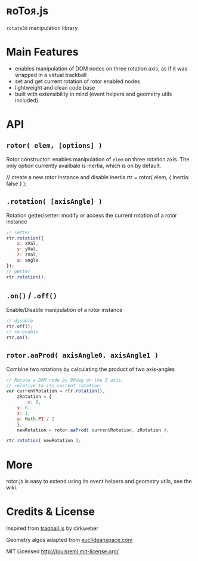 ʀoToᴙ.js
========

`rotate3d` manipulation library

Main Features
=============

- enables manipulation of DOM nodes on three rotation axis, as if it was wrapped in a virtual trackball
- set and get current rotation of rotor enabled nodes
- lightweight and clean code base
- built with extensibility in mind (event helpers and geometry utils included)

API
===

`rotor( elem, [options] )`
--------------------------

Rotor constructor: enables manipulation of `elem` on three rotation axis.
The only option currently availbale is inertia, which is on by default.


// create a new rotor instance and disable inertia
rtr = rotor( elem, { inertia: false } );

`.rotation( [axisAngle] )`
--------------------------

Rotation getter/setter: modify or access the current rotation of a rotor instance

```javascript
// setter
rtr.rotation({
	x: xVal,
	y: yVal,
	z: zVal,
	a: angle
});
// getter
rtr.rotation();
```

`.on()` / `.off()`
------------------

Enable/Disable manipulation of a rotor instance

```javascript
// disable
rtr.off();
// re-enable
rtr.on();
```

`rotor.aaProd( axisAngle0, axisAngle1 )`
----------------------------------------

Combine two rotations by calculating the product of two axis-angles

```javascript
// Rotate a DOM node by 90deg on the Z axis,
// relative to its current rotation
var currentRotation = rtr.rotation(),
	zRotation = {
		x: 0,
    y: 0,
    z: 1,
    a: Math.PI / 2
	},
	newRotation = rotor.aaProd( currentRotation, zRotation );

rtr.rotation( newRotation );
```

More
====

rotor.js is easy to extend using its event helpers and geometry utils, see the wiki.

Credits & License
=================

Inspired from [traqball.js](http://github.com/dirkweber/traqball.js) by dirkweber

Geometry algos adapted from [euclideanspace.com](http://euclideanspace.com/maths/geometry/rotations/conversions/)

MIT Licensed http://louisremi.mit-license.org/